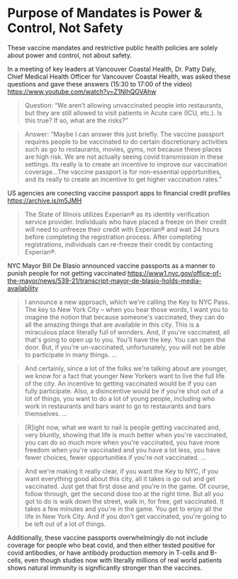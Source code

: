 # Purpose of Mandates is Power & Control, Not Safety

These vaccine mandates and restrictive public health policies are solely about power and control, not about safety.

In a meeting of key leaders at Vancouver Coastal Health, Dr. Patty Daly, Chief Medical Health Officer for Vancouver
Coastal Health, was asked these questions and gave these answers (15:30 to 17:00 of the video) https://www.youtube.com/watch?v=Z1NlhQGVAhw

> Question: “We aren’t allowing unvaccinated people into restaurants, but they are still allowed to visit patients in Acute
care (ICU, etc.). Is this true? If so, what are the risks?”

> Answer: “Maybe I can answer this just briefly. The vaccine passport requires people to be vaccinated to do certain
discretionary activities such as go to restaurants, movies, gyms, not because these places are high risk. We are not
actually seeing covid transmission in these settings. Its really is to create an incentive to improve our vaccination
coverage…The vaccine passport is for non-essential opportunities, and its really to create an incentive to get
higher vaccination rates.”

US agencies are conecting vaccine passport apps to financial credit profiles https://archive.is/m5JMH

> The State of Illinois utilizes Experian® as its identity verification service provider.  Individuals who have placed a freeze on their credit will need to unfreeze their credit with Experian® and wait 24 hours before completing the registration process.  After completing registrations, individuals can re-freeze their credit by contacting Experian®. 

NYC Mayor Bill De Blasio announced vaccine passports as a manner to punish people for not getting vaccinated https://www1.nyc.gov/office-of-the-mayor/news/539-21/transcript-mayor-de-blasio-holds-media-availability

> I announce a new approach, which we're calling the Key to NYC Pass. The key to New York City – when you hear those words, I want you to imagine the notion that because someone's vaccinated, they can do all the amazing things that are available in this city. This is a miraculous place literally full of wonders. And, if you're vaccinated, all that's going to open up to you. You'll have the key. You can open the door. But, if you're un-vaccinated, unfortunately, you will not be able to participate in many things. ...

> And certainly, since a lot of the folks we're talking about are younger, we know for a fact that younger New Yorkers want to live the full life of the city. An incentive to getting vaccinated would be if you can fully participate. Also, a disincentive would be if you're shut out of a lot of things, you want to do a lot of young people, including who work in restaurants and bars want to go to restaurants and bars themselves. ...

> [R]ight now, what we want to nail is people getting vaccinated and, very bluntly, showing that life is much better when you're vaccinated, you can do so much more when you're vaccinated, you have more freedom when you're vaccinated and you have a lot less, you have fewer choices, fewer opportunities if you're not vaccinated. ...

> And we're making it really clear, if you want the Key to NYC, if you want everything good about this city, all it takes is go out and get vaccinated. Just get that first dose and you're in the game. Of course, follow through, get the second dose too at the right time. But all you got to do is walk down the street, walk in, for free, get vaccinated. It takes a few minutes and you're in the game. You get to enjoy all the life in New York City. And if you don't get vaccinated, you're going to be left out of a lot of things.

Additionally, these vaccine passports overwhelmingly do not include coverage for people who beat covid, and then either tested positive for covid antibodies, or have antibody production memory in T-cells and B-cells, even though studies now with literally millions of real world patients shows natural immunity is significantly stronger than the vaccines.
